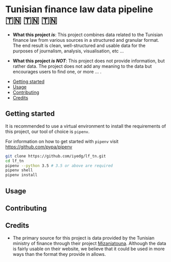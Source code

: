 # Tunisian finance law data pipeline 🇹🇳 🇹🇳 🇹🇳

* __What this project *is*__: This project combines data related to the Tunisian finance law from various sources in a structured and granular format.
The end result is clean, well-structured and usable data for the purposes of journalism, analysis, visualisation, etc ...

* __What this project *is NOT*__: This project does not provide information, but rather data. The project does not add any meaning to the data but encourages users to find one, or more ... .

- [Getting started](#getting-started)
- [Usage](#usage)
- [Contributing](#contributing)
- [Credits](#credits)

## Getting started
It is recommended to use a virtual environment to install the requirements of this project, our tool of choice is `pipenv`.

For information on how to get started with `pipenv` visit https://github.com/pypa/pipenv

```bash
git clone https://github.com/iyedg/lf_tn.git
cd lf_tn
pipenv --python 3.5 # 3.5 or above are required
pipenv shell
pipenv install
```

## Usage

## Contributing

## Credits
* The primary source for this project is data provided by the Tunisian ministry of finance through their project [Mizaniatouna](#www.mizaniatouna.gov.tn).
 Although the data is fairly usable on their website, we believe that it could be used in more ways than the format they provide in allows.